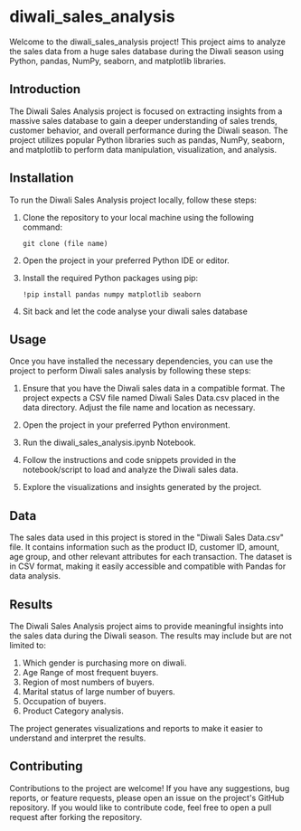 # diwali_sales_analysis
Welcome to the diwali_sales_analysis project! This project aims to analyze the sales data from a huge sales database during the Diwali season using Python, pandas, NumPy, seaborn, and matplotlib libraries.

## Introduction
The Diwali Sales Analysis project is focused on extracting insights from a massive sales database to gain a deeper understanding of sales trends, customer behavior, and overall performance during the Diwali season. The project utilizes popular Python libraries such as pandas, NumPy, seaborn, and matplotlib to perform data manipulation, visualization, and analysis.

## Installation
To run the Diwali Sales Analysis project locally, follow these steps:

1. Clone the repository to your local machine using the following command:
   
   ```git clone (file name)```

2. Open the project in your preferred Python IDE or editor.
3. Install the required Python packages using pip:

   ```!pip install pandas numpy matplotlib seaborn```
5. Sit back and let the code analyse your diwali sales database

## Usage
Once you have installed the necessary dependencies, you can use the project to perform Diwali sales analysis by following these steps:

1. Ensure that you have the Diwali sales data in a compatible format. The project expects a CSV file named Diwali Sales Data.csv placed in the data directory. Adjust the file name and location as necessary.

2. Open the project in your preferred Python environment.

3. Run the diwali_sales_analysis.ipynb Notebook.

4. Follow the instructions and code snippets provided in the notebook/script to load and analyze the Diwali sales data.

5. Explore the visualizations and insights generated by the project.
 
## Data
The sales data used in this project is stored in the "Diwali Sales Data.csv" file. It contains information such as the product ID, customer ID, amount, age group, and other relevant attributes for each transaction. The dataset is in CSV format, making it easily accessible and compatible with Pandas for data analysis.

## Results
The Diwali Sales Analysis project aims to provide meaningful insights into the sales data during the Diwali season. The results may include but are not limited to:

1. Which gender is purchasing more on diwali.
2. Age Range of most frequent buyers.
3. Region of most numbers of buyers. 
4. Marital status of large number of buyers.
5. Occupation of buyers.
6. Product Category analysis. 
   
The project generates visualizations and reports to make it easier to understand and interpret the results.

## Contributing
Contributions to the project are welcome! If you have any suggestions, bug reports, or feature requests, please open an issue on the project's GitHub repository. If you would like to contribute code, feel free to open a pull request after forking the repository.
